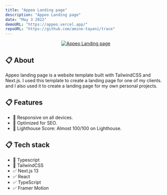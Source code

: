 ```yaml
---
title: "Appeo Landing page"
description: "Appeo Landing page"
date: "May 3 2022"
demoURL: "https://appeo.vercel.app/"
repoURL: "https://github.com/amine-tayani/trace"
---
```


<p align="center">
  <a href="https://appeo.vercel.app/">
   <img src="/appeo-landing.png" alt="Appeo Landing page">
  </a>
</p>

## 📋 About

Appeo landing page is a website template built with TailwindCSS and Next.js. I used this template to create a landing page for one of my clients. and I also used it to create a landing page for my own personal projects.

## 📋 Features

- 📱 Responsive on all devices.
- 📱 Optimized for SEO.
- 📱 Lighthouse Score: Almost 100/100 on Lighthouse.

## 📋 Tech stack

- 🚀 Typescript
- 🎨 TailwindCSS
- ✅ Next.js 13
- ✅ React
- ✅ TypeScript
- ✅ Framer Motion
